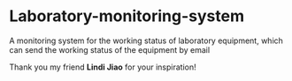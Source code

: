 # Laboratory-monitoring-system
A monitoring system for the working status of laboratory equipment, which can send the working status of the equipment by email

Thank you my friend **Lindi Jiao** for your inspiration!